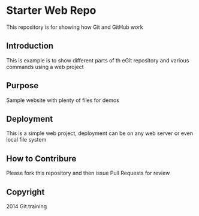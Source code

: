 # Starter Web Repo

This repository is for showing how Git and GitHub work
## Introduction
This is example is to show different parts of th eGit repository and various commands using a web project
## Purpose

Sample website with plenty of files for demos

## Deployment
This is a simple web project, deployment can be on any web server or even local file system
## How to Contribure
Please fork this repository and then issue Pull Requests for review
## Copyright

2014 Git.training
